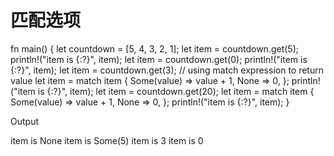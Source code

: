 # 匹配选项

fn main() {
    let countdown = [5, 4, 3, 2, 1]; let item = countdown.get(5);
    println!("item is {:?}", item); let item = countdown.get(0);
    println!("item is {:?}", item); let item = countdown.get(3); // using match expression to return value
    let item = match item {
        Some(value) => value + 1,
        None => 0,
    };
    println!("item is {:?}", item); let item = countdown.get(20);
    let item = match item {
        Some(value) => value + 1,
        None => 0,
    };
    println!("item is {:?}", item);
}

Output

item is None
item is Some(5)
item is 3
item is 0